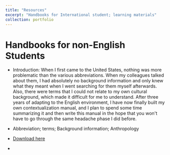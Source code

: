 ```yaml
---
title: "Resources"
excerpt: "Handbooks for International student; learning materials"
collection: portfolio
---
```


Handbooks for non-English Students  
======
- Introduction: When I first came to the United States, nothing was more problematic than the various abbreviations. When my colleagues talked about them, I had absolutely no background information and only knew what they meant when I went searching for them myself afterwards. Also, there were terms that I could not relate to my own cultural background, which made it difficult for me to understand. After three years of adapting to the English environment, I have now finally built my own contextualization manual, and I plan to spend some time summarizing it and then write this manual in the hope that you won't have to go through the same headache phase I did before.


- Abbreviation; terms; Background information; Anthropology

- [Download here](http://rzliu37.github.io/portfolio/xxxx.pdf)

-










